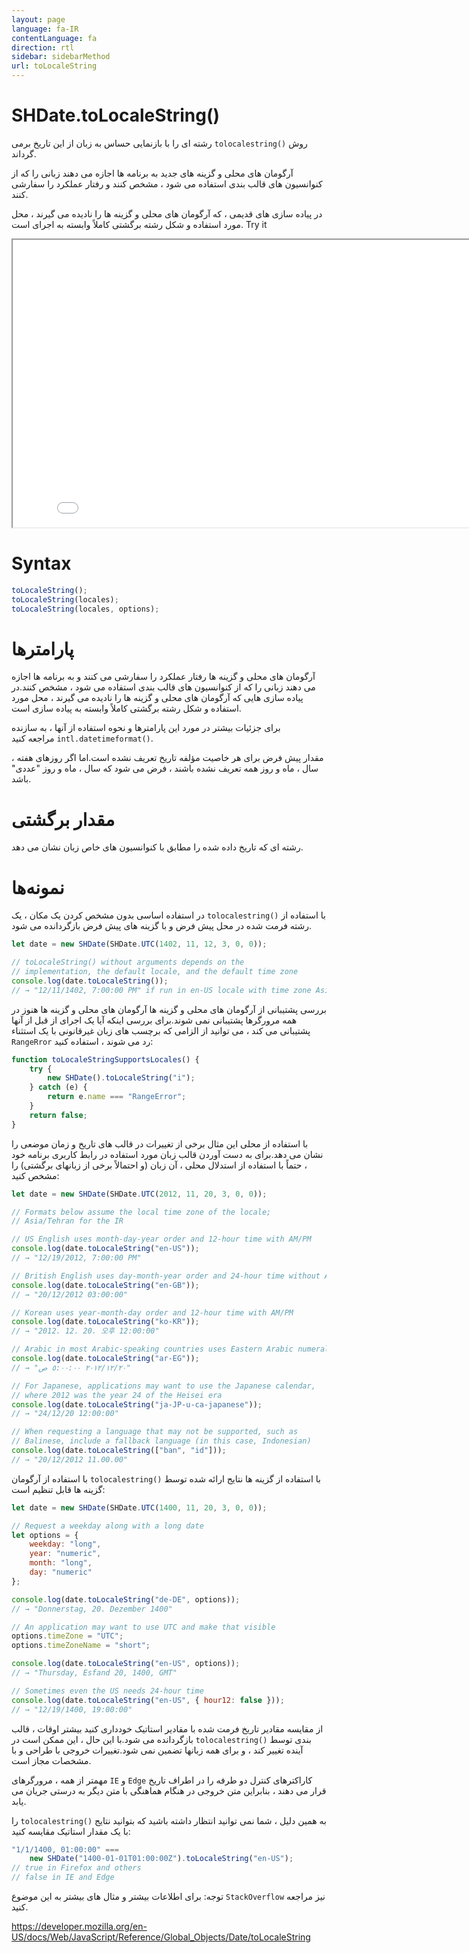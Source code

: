 ```yaml
---
layout: page
language: fa-IR
contentLanguage: fa
direction: rtl
sidebar: sidebarMethod
url: toLocaleString
---
```


# SHDate.toLocaleString()

روش <code dir = "ltr">tolocalestring()</code> رشته ای را با بازنمایی حساس به زبان از این تاریخ برمی گرداند.

آرگومان های محلی و گزینه های جدید به برنامه ها اجازه می دهند زبانی را که از کنوانسیون های قالب بندی استفاده می شود ، مشخص کنند و رفتار عملکرد را سفارشی کنند.

در پیاده سازی های قدیمی ، که آرگومان های محلی و گزینه ها را نادیده می گیرند ، محل مورد استفاده و شکل رشته برگشتی کاملاً وابسته به اجرای است.
Try it

<iframe style="width: 830px; height: 460px;" src="/SHDateTime-js/examples/live.html?function=toLocaleString" title="MDN Web Docs Interactive Example" loading="lazy"></iframe>
<br/>

# Syntax

```js
toLocaleString();
toLocaleString(locales);
toLocaleString(locales, options);
```

# پارامترها

آرگومان های محلی و گزینه ها رفتار عملکرد را سفارشی می کنند و به برنامه ها اجازه می دهند زبانی را که از کنوانسیون های قالب بندی استفاده می شود ، مشخص کنند.در پیاده سازی هایی که آرگومان های محلی و گزینه ها را نادیده می گیرند ، محل مورد استفاده و شکل رشته برگشتی کاملاً وابسته به پیاده سازی است.

برای جزئیات بیشتر در مورد این پارامترها و نحوه استفاده از آنها ، به سازنده <code dir = "ltr">intl.datetimeformat()</code> مراجعه کنید.

مقدار پیش فرض برای هر خاصیت مؤلفه تاریخ تعریف نشده است.اما اگر روزهای هفته ، سال ، ماه و روز همه تعریف نشده باشند ، فرض می شود که سال ، ماه و روز "عددی" باشد.

# مقدار برگشتی

رشته ای که تاریخ داده شده را مطابق با کنوانسیون های خاص زبان نشان می دهد.

# نمونه‌ها

با استفاده از <code dir = "ltr">tolocalestring()</code>
در استفاده اساسی بدون مشخص کردن یک مکان ، یک رشته فرمت شده در محل پیش فرض و با گزینه های پیش فرض بازگردانده می شود.

```js
let date = new SHDate(SHDate.UTC(1402, 11, 12, 3, 0, 0));

// toLocaleString() without arguments depends on the
// implementation, the default locale, and the default time zone
console.log(date.toLocaleString());
// → "12/11/1402, 7:00:00 PM" if run in en-US locale with time zone Asia/Tehran
```

بررسی پشتیبانی از آرگومان های محلی و گزینه ها
آرگومان های محلی و گزینه ها هنوز در همه مرورگرها پشتیبانی نمی شوند.برای بررسی اینکه آیا یک اجرای از قبل از آنها پشتیبانی می کند ، می توانید از الزامی که برچسب های زبان غیرقانونی با یک استثناء `RangeRror` رد می شوند ، استفاده کنید:

```js
function toLocaleStringSupportsLocales() {
	try {
		new SHDate().toLocaleString("i");
	} catch (e) {
		return e.name === "RangeError";
	}
	return false;
}
```

با استفاده از محلی
این مثال برخی از تغییرات در قالب های تاریخ و زمان موضعی را نشان می دهد.برای به دست آوردن قالب زبان مورد استفاده در رابط کاربری برنامه خود ، حتماً با استفاده از استدلال محلی ، آن زبان (و احتمالاً برخی از زبانهای برگشتی) را مشخص کنید:

```js
let date = new SHDate(SHDate.UTC(2012, 11, 20, 3, 0, 0));

// Formats below assume the local time zone of the locale;
// Asia/Tehran for the IR

// US English uses month-day-year order and 12-hour time with AM/PM
console.log(date.toLocaleString("en-US"));
// → "12/19/2012, 7:00:00 PM"

// British English uses day-month-year order and 24-hour time without AM/PM
console.log(date.toLocaleString("en-GB"));
// → "20/12/2012 03:00:00"

// Korean uses year-month-day order and 12-hour time with AM/PM
console.log(date.toLocaleString("ko-KR"));
// → "2012. 12. 20. 오후 12:00:00"

// Arabic in most Arabic-speaking countries uses Eastern Arabic numerals
console.log(date.toLocaleString("ar-EG"));
// → "٢٠‏/١٢‏/٢٠١٢ ٥:٠٠:٠٠ ص"

// For Japanese, applications may want to use the Japanese calendar,
// where 2012 was the year 24 of the Heisei era
console.log(date.toLocaleString("ja-JP-u-ca-japanese"));
// → "24/12/20 12:00:00"

// When requesting a language that may not be supported, such as
// Balinese, include a fallback language (in this case, Indonesian)
console.log(date.toLocaleString(["ban", "id"]));
// → "20/12/2012 11.00.00"
```

با استفاده از گزینه ها
نتایج ارائه شده توسط <code dir = "ltr">tolocalestring()</code> با استفاده از آرگومان گزینه ها قابل تنظیم است:

```js
let date = new SHDate(SHDate.UTC(1400, 11, 20, 3, 0, 0));

// Request a weekday along with a long date
let options = {
	weekday: "long",
	year: "numeric",
	month: "long",
	day: "numeric"
};

console.log(date.toLocaleString("de-DE", options));
// → "Donnerstag, 20. Dezember 1400"

// An application may want to use UTC and make that visible
options.timeZone = "UTC";
options.timeZoneName = "short";

console.log(date.toLocaleString("en-US", options));
// → "Thursday, Esfand 20, 1400, GMT"

// Sometimes even the US needs 24-hour time
console.log(date.toLocaleString("en-US", { hour12: false }));
// → "12/19/1400, 19:00:00"
```

از مقایسه مقادیر تاریخ فرمت شده با مقادیر استاتیک خودداری کنید
بیشتر اوقات ، قالب بندی توسط <code dir = "ltr">tolocalestring()</code> بازگردانده می شود.با این حال ، این ممکن است در آینده تغییر کند ، و برای همه زبانها تضمین نمی شود.تغییرات خروجی با طراحی و با مشخصات مجاز است.

مهمتر از همه ، مرورگرهای `IE` و `Edge` کاراکترهای کنترل دو طرفه را در اطراف تاریخ قرار می دهند ، بنابراین متن خروجی در هنگام هماهنگی با متن دیگر به درستی جریان می یابد.

به همین دلیل ، شما نمی توانید انتظار داشته باشید که بتوانید نتایج <code dir = "ltr">tolocalestring()</code> را با یک مقدار استاتیک مقایسه کنید:

```js
"1/1/1400, 01:00:00" ===
	new SHDate("1400-01-01T01:00:00Z").toLocaleString("en-US");
// true in Firefox and others
// false in IE and Edge
```

توجه: برای اطلاعات بیشتر و مثال های بیشتر به این موضوع `StackOverflow` نیز مراجعه کنید.

https://developer.mozilla.org/en-US/docs/Web/JavaScript/Reference/Global_Objects/Date/toLocaleString
